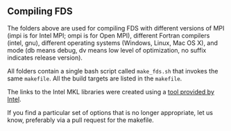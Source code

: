 ## Compiling FDS

The folders above are used for compiling FDS with different versions of MPI (impi is for Intel MPI; ompi is for Open MPI), different Fortran compilers (intel, gnu), different operating systems (Windows, Linux, Mac OS X), and mode (db means debug, dv means low level of optimization, no suffix indicates release version). 

All folders contain a single bash script called `make_fds.sh` that invokes the same `makefile`. All the build targets are listed in the `makefile`. 

The links to the Intel MKL libraries were created using a [tool provided by Intel](https://www.intel.com/content/www/us/en/developer/tools/oneapi/onemkl-link-line-advisor.html#gs.xoagc3).

If you find a particular set of options that is no longer appropriate, let us know, preferably via a pull request for the makefile.



